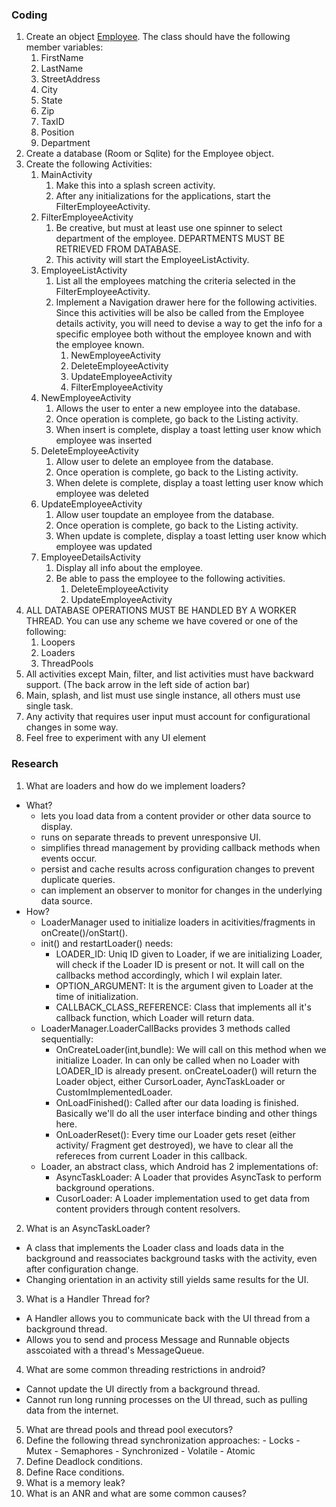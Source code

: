 ### Coding ###
1. Create an object [Employee](app/src/main/java/ca/judacribz/week3weekend_threads/models/Employee.java). The class should have the following member variables:
    1. FirstName
    2. LastName
    3. StreetAddress
    4. City
    5. State
    6. Zip
    7. TaxID
    8. Position
    9. Department
2. Create a database (Room or Sqlite) for the Employee object.
3. Create the following Activities:
    1. MainActivity
        1. Make this into a splash screen activity.
        2. After any initializations for the applications, start the FilterEmployeeActivity.
    2. FilterEmployeeActivity
        1. Be creative, but must at least use one spinner to select department of the employee. DEPARTMENTS MUST BE RETRIEVED FROM DATABASE.
        2. This activity will start the EmployeeListActivity.
    3. EmployeeListActivity
        1. List all the employees matching the criteria selected in the FilterEmployeeActivity.
        2. Implement a Navigation drawer here for the following activities.  Since this activities will be also be called from the Employee details activity, you will need to devise a way to get the info for a specific employee both without the employee known and with the employee known.
            1. NewEmployeeActivity
            2. DeleteEmployeeActivity
            3. UpdateEmployeeActivity
            4. FilterEmployeeActivity
    4. NewEmployeeActivity
        1. Allows the user to enter a new employee into the database.
        2. Once operation is complete, go back to the Listing activity.
        3. When insert is complete, display a toast letting user know which employee was inserted
    5. DeleteEmployeeActivity
        1. Allow user to delete an employee from the database.
        2. Once operation is complete, go back to the Listing activity.
        3. When delete is complete, display a toast letting user know which employee was deleted
    6. UpdateEmployeeActivity
        1. Allow user toupdate an employee from the database.
        2. Once operation is complete, go back to the Listing activity.
        3. When update is complete, display a toast letting user know which employee was updated
    7. EmployeeDetailsActivity
        1. Display all info about the employee.
        2. Be able to pass the employee to the following activities.
            1. DeleteEmployeeActivity
            2. UpdateEmployeeActivity
4. ALL DATABASE OPERATIONS MUST BE HANDLED BY A WORKER THREAD.  You can use any scheme we have covered or one of the following:
    1. Loopers
    2. Loaders
    3. ThreadPools
5. All activities except Main, filter, and list activities must have backward support.  (The back arrow in the left side of action bar)
6. Main, splash, and list must use single instance, all others must use single task.
7. Any activity that requires user input must account for configurational changes in some way.
8. Feel free to experiment with any UI element

### Research ###
1. What are loaders and how do we implement loaders?
* What?
    * lets you load data from a content provider or other data source to display.
    * runs on separate threads to prevent unresponsive UI.
    * simplifies thread management by providing callback methods when events occur.
    * persist and cache results across configuration changes to prevent duplicate queries.
    * can implement an observer to monitor for changes in the underlying data source.
* How?
    * LoaderManager used to initialize loaders in acitivities/fragments in onCreate()/onStart().
    * init() and restartLoader() needs:
        * LOADER_ID: Uniq ID given to Loader, if we are initializing Loader, will check if the Loader ID is present or not. It will call on the callbacks method accordingly, which I wil explain later.
        * OPTION_ARGUMENT: It is the argument given to Loader at the time of initialization.
        * CALLBACK_CLASS_REFERENCE: Class that implements all it's callback function, which Loader will return data.
    * LoaderManager.LoaderCallBacks provides 3 methods called sequentially:
        * OnCreateLoader(int,bundle): We will call on this method when we initialize Loader. In can only be called when no Loader with LOADER_ID is already present. onCreateLoader() will return the Loader object, either CursorLoader, AyncTaskLoader or CustomImplementedLoader.
        * OnLoadFinished(): Called after our data loading is finished. Basically we'll do all the user interface binding and other things here.
        * OnLoaderReset(): Every time our Loader gets reset (either activity/ Fragment get destroyed), we have to clear all the refereces from current Loader in this callback.
    * Loader, an abstract class, which Android has 2 implementations of:
        * AsyncTaskLoader: A Loader that provides AsyncTask to perform background operations.
        * CusorLoader: A Loader implementation used to get data from content providers through content resolvers.
2. What is an AsyncTaskLoader?
* A class that implements the Loader class and loads data in the background and reassociates background tasks with the activity, even after configuration change.
* Changing orientation in an activity still yields same results for the UI.
3. What is a Handler Thread for?
* A Handler allows you to communicate back with the UI thread from a background thread.
* Allows you to send and process Message and Runnable objects asscoiated with a thread's MessageQueue.
4. What are some common threading restrictions in android?
* Cannot update the UI directly from a background thread.
* Cannot run long running processes on the UI thread, such as pulling data from the internet.
5. What are thread pools and thread pool executors?
6. Define the following thread synchronization approaches:
        - Locks
        - Mutex
        - Semaphores
        - Synchronized
        - Volatile
        - Atomic
7. Define Deadlock conditions.
8. Define Race conditions.
9. What is a memory leak?
10. What is an ANR and what are some common causes?